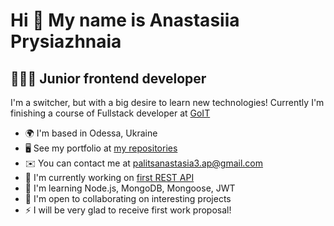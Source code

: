 Hi 👋 My name is Anastasiia Prysiazhnaia
========================================

👩🏻‍💻 Junior frontend developer
-------------------------

I'm a switcher, but with a big desire to learn new technologies! Currently I'm finishing a course of Fullstack developer at [GoIT](https://github.com/goitacademy)

* 🌍  I'm based in Odessa, Ukraine
* 🖥️  See my portfolio at [my repositories](http:///github.com/Anastasia-front?tab=repositories)
* ✉️  You can contact me at [palitsanastasia3.ap@gmail.com](mailto:Palitsanastasia3.ap@gmail.com)
* 🚀  I'm currently working on [first REST API](http://github.com/Anastasia-front/nodejs-homework-rest-api)
* 🧠  I'm learning Node.js, MongoDB, Mongoose, JWT
* 🤝  I'm open to collaborating on interesting projects
* ⚡  I will be very glad to receive first work proposal!
